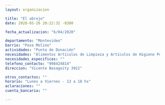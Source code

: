 ```yaml
---
layout: organizacion

title: "El abrojo"
date: 2020-05-26 20:22:32 -0300

fecha_actualizacion: "6/04/2020"

departamento: "Montevideo"
barrio: "Paso Molino"
actividades: "Punto de Donación"
necesidades: "Alimentos Artículos de Limpieza y Artículos de Higiene Personal"
necesidades_especificas: ""
telefono_contacto: "098424814"
direccion: "Vicente Basagoity 3922"

otros_contactos: ""
horario: "Lunes a Viernes - 13 a 18 hs"
aclaraciones: ""
cuenta_bancaria: ""

---
```

